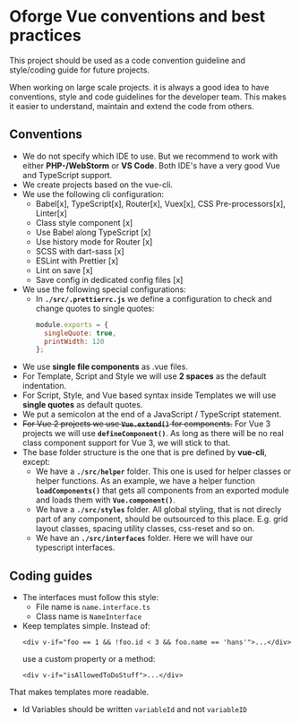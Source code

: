 # Oforge Vue conventions and best practices
This project should be used as a code convention guideline and style/coding guide for
future projects.

When working on large scale projects. it is always a good idea to have conventions,
style and code guidelines for the developer team. This makes it easier to understand,
maintain and extend the code from others.

## Conventions
- We do not specify which IDE to use. But we recommend to work with either **PHP-/WebStorm**
or **VS Code**. Both IDE's have a very good Vue and TypeScript support.
- We create projects based on the vue-cli.
- We use the following cli configuration:
  - Babel[x], TypeScript[x], Router[x], Vuex[x], CSS Pre-processors[x], Linter[x]
  - Class style component [x]
  - Use Babel along TypeScript [x]
  - Use history mode for Router [x]
  - SCSS with dart-sass [x]
  - ESLint with Prettier [x]
  - Lint on save [x]
  - Save config in dedicated config files [x]
- We use the following special configurations:
  - In **`./src/.prettierrc.js`** we define a configuration to check and change quotes to single
  quotes:
    ```js
    module.exports = {
      singleQuote: true,
      printWidth: 120
    };
    ```
- We use **single file components** as .vue files.
- For Template, Script and Style we will use **2 spaces** as the default indentation.
- For Script, Style, and Vue based syntax inside Templates we will use **single
quotes** as default quotes.
- We put a semicolon at the end of a JavaScript / TypeScript statement.
- ~~For Vue 2 projects we use **`Vue.extend()`** for components.~~ For Vue 3 projects we will use
**`defineComponent()`**. As long as there will be no real class component support for Vue 3,
we will stick to that.
- The base folder structure is the one that is pre defined by **vue-cli**, except:
  - We have a **`./src/helper`** folder. This one is used for helper classes or helper functions.
  As an example, we have a helper function **`loadComponents()`** that gets all components from an
  exported module and loads them with **`Vue.component()`**.
  - We have a **`./src/styles`** folder. All global styling, that is not direcly part of any component,
  should be outsourced to this place. E.g. grid layout classes, spacing utility classes, css-reset
  and so on.
  - We have an **`./src/interfaces`** folder. Here we will have our typescript interfaces.


## Coding guides
- The interfaces must follow this style:
  - File name is `name.interface.ts`
  - Class name is `NameInterface`
- Keep templates simple. Instead of:
  ```vue
  <div v-if="foo == 1 && !foo.id < 3 && foo.name == 'hans'">...</div>
  ```
  use a custom property or a method:
    ```vue
    <div v-if="isAllowedToDoStuff">...</div>
    ```
That makes templates more readable.
- Id Variables should be written `variableId` and not `variableID`
